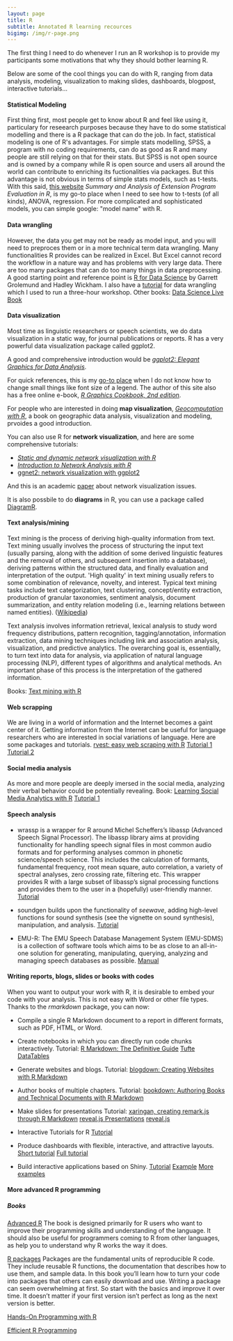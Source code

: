 ```yaml
---
layout: page
title: R
subtitle: Annotated R learning recources
bigimg: /img/r-page.png
---
```


The first thing I need to do whenever I run an R workshop is to provide my participants some motivations that why they should bother learning R. 

Below are some of the cool things you can do with R, ranging from data analysis, modeling, visualization to making slides, dashboards, blogpost, interactive tutorials...

#### Statistical Modeling
First thing first, most people get to know about R and feel like using it, particulary for reseearch purposes because they have to do some statistical modelling and there is a R package that can do the job. In fact, statistical modeling is one of R's advantages. For simple stats modelling, SPSS, a program with no coding requirements, can do as good as R and many people are still relying on that for their stats. But SPSS is not open source and is owned by a company while R is open source and users all around the world can contribute to enriching its fuctionalities via packages. But this advantage is not obvious in terms of simple stats models, such as t-tests. With this said, [this website](https://rcompanion.org/handbook/index.html) *Summary and Analysis of Extension Program Evaluation in R*, is my go-to place when I need to see how to t-tests (of all kinds), ANOVA, regression. For more complicated and sophisticated models, you can simple google: "model name" with R.

#### Data wrangling

However, the data you get may not be ready as model input, and you will need to preproces them or in a more technical term data wrangling. Many functionalities R provides can be realized in Excel. But Excel cannot record the workflow in a nature way and has problems with very large data. There are too many packages that can do too many things in data preprocessing. A good starting point and reference point is [R for Data Science](https://r4ds.had.co.nz/) by Garrett Grolemund and Hadley Wickham. I also have a [tutorial](https://juqiangj.github.io/DH_Data_wrangling/) for data wrangling which I used to run a three-hour workshop.
Other books:
[Data Science Live Book](https://livebook.datascienceheroes.com/index.html)

#### Data visualization
Most time as linguistic researchers or speech scientists, we do data visualization in a static way, for journal publications or reports. R has a very powerful data visualization package called ggplot2. 

A good and comprehensive introduction would be [*ggplot2: Elegant Graphics for Data Analysis*](https://ggplot2-book.org/index.html).

For quick references, this is my [go-to place](http://www.cookbook-r.com/Graphs/) when I do not know how to change small things like font size of a legend. The author of this site also has a free online e-book, [*R Graphics Cookbook, 2nd edition*](https://r-graphics.org/).

For people who are interested in doing **map visualization**, [*Geocomputation with R*](https://geocompr.robinlovelace.net/), a book on geographic data analysis, visualization and modeling, prvoides a good introduction.

You can also use R for **network visualization**, and here are some  comprehensive tutorials:

* [*Static and dynamic network visualization with R*](http://kateto.net/network-visualization)
* [*Introduction to Network Analysis with R*](https://www.jessesadler.com/post/network-analysis-with-r/)
* [ggnet2: network visualization with ggplot2](https://briatte.github.io/ggnet/)

And this is an academic [paper](https://journal.r-project.org/archive/2017/RJ-2017-023/index.html) about network visualization issues.

It is also possbile to do **diagrams** in R, you can use a package called [DiagramR](https://rich-iannone.github.io/DiagrammeR/).

#### Text analysis/mining
Text mining is the process of deriving high-quality information from text. Text mining usually involves the process of structuring the input text (usually parsing, along with the addition of some derived linguistic features and the removal of others, and subsequent insertion into a database), deriving patterns within the structured data, and finally evaluation and interpretation of the output. 'High quality' in text mining usually refers to some combination of relevance, novelty, and interest. Typical text mining tasks include text categorization, text clustering, concept/entity extraction, production of granular taxonomies, sentiment analysis, document summarization, and entity relation modeling (i.e., learning relations between named entities). ([Wikipedia](https://en.wikipedia.org/wiki/Text_mining))

Text analysis involves information retrieval, lexical analysis to study word frequency distributions, pattern recognition, tagging/annotation, information extraction, data mining techniques including link and association analysis, visualization, and predictive analytics. The overarching goal is, essentially, to turn text into data for analysis, via application of natural language processing (NLP), different types of algorithms and analytical methods. An important phase of this process is the interpretation of the gathered information.

Books: [Text mining with R](https://www.tidytextmining.com/index.html)

#### Web scrapping
We are living in a world of information and the Internet becomes a gaint center of it. Getting information from the Internet can be useful for language researchers who are interested in social variations of language.
Here are some packages and tutorials.
[rvest: easy web scraping with R](https://blog.rstudio.com/2014/11/24/rvest-easy-web-scraping-with-r/) [Tutorial 1](https://www.datacamp.com/community/tutorials/r-web-scraping-rvest) [Tutorial 2](https://www.analyticsvidhya.com/blog/2017/03/beginners-guide-on-web-scraping-in-r-using-rvest-with-hands-on-knowledge/)

#### Social media analysis
As more and more people are deeply imersed in the social media, analyzing their verbal behavior could be potentially revealing. Book: [Learning Social Media Analytics with R](https://learning.oreilly.com/library/view/learning-social-media/9781787127524/)
[Tutorial 1](http://pablobarbera.com/big-data-upf/html/02a-networks-intro-visualization.html)

#### Speech analysis

* wrassp is a wrapper for R around Michel Scheffers’s libassp (Advanced Speech Signal Processor). The libassp library aims at providing functionality for handling speech signal files in most common audio formats and for performing analyses common in phonetic science/speech science. This includes the calculation of formants, fundamental frequency, root mean square, auto correlation, a variety of spectral analyses, zero crossing rate, filtering etc. This wrapper provides R with a large subset of libassp’s signal processing functions and provides them to the user in a (hopefully) user-friendly manner. [Tutorial](https://cran.r-project.org/web/packages/wrassp/vignettes/wrassp_intro.html)

* soundgen builds upon the functionality of *seewave*, adding high-level functions for sound synthesis (see the vignette on sound synthesis), manipulation, and analysis. [Tutorial](https://cran.r-project.org/web/packages/soundgen/vignettes/acoustic_analysis.html)
* EMU-R: The EMU Speech Database Management System (EMU-SDMS) is a collection of software tools which aims to be as close to an all-in-one solution for generating, manipulating, querying, analyzing and managing speech databases as possible. [Manual](https://ips-lmu.github.io/The-EMU-SDMS-Manual/index.html)

#### Writing reports, blogs, slides or books with codes
When you want to output your work with R, it is desirable to embed your code with your analysis. This is not easy with Word or other file types. Thanks to the *rmarkdown* package,  you can now:

* Compile a single R Markdown document to a report in different formats, such as PDF, HTML, or Word.
* Create notebooks in which you can directly run code chunks interactively.
Tutorial: [R Markdown: The Definitive Guide](https://bookdown.org/yihui/rmarkdown/) [Tufte](https://rstudio.github.io/tufte/) [DataTables](https://rstudio.github.io/DT/)

* Generate websites and blogs.
Tutorial: [blogdown: Creating Websites with R Markdown](https://bookdown.org/yihui/blogdown/)

* Author books of multiple chapters.
Tutorial: [bookdown: Authoring Books and Technical Documents with R Markdown](https://bookdown.org/yihui/bookdown/)

* Make slides for presentations
Tutorial: [xaringan, creating remark.js through R Markdown](https://github.com/yihui/xaringan) [reveal.js Presentations](https://bookdown.org/yihui/rmarkdown/revealjs.html) [reveal.js](https://github.com/hakimel/reveal.js#markdown)

* Interactive Tutorials for R [Tutorial](https://rstudio.github.io/learnr/#overview)

* Produce dashboards with flexible, interactive, and attractive layouts. [Short tutorial](https://bookdown.org/yihui/rmarkdown/dashboards.html) [Full tutorial](https://rmarkdown.rstudio.com/flexdashboard/)
* Build interactive applications based on Shiny. [Tutorial](https://shiny.rstudio.com/tutorial/) [Example](https://shiny.rstudio.com/gallery/word-cloud.html) [More examples](https://shiny.rstudio.com/gallery/)

#### More advanced R programming

##### Books

[Advanced R](https://adv-r.hadley.nz/)
The book is designed primarily for R users who want to improve their programming skills and understanding of the language. It should also be useful for programmers coming to R from other languages, as help you to understand why R works the way it does.

[R packages](https://r-pkgs.org/)
Packages are the fundamental units of reproducible R code. They include reusable R functions, the documentation that describes how to use them, and sample data. In this book you’ll learn how to turn your code into packages that others can easily download and use. Writing a package can seem overwhelming at first. So start with the basics and improve it over time. It doesn’t matter if your first version isn’t perfect as long as the next version is better.

[Hands-On Programming with R](https://rstudio-education.github.io/hopr/)

[Efficient R Programming](https://bookdown.org/csgillespie/efficientR/introduction.html)









